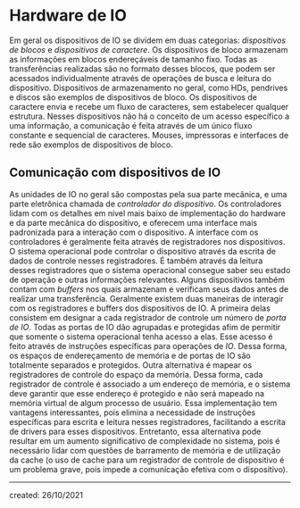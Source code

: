 # Hardware de IO
Em geral os dispositivos de IO se dividem em duas categorias: *dispositivos de blocos* e *dispositivos de caractere*.
Os dispositivos de bloco armazenam as informações em blocos endereçáveis de tamanho fixo. Todas as transferências realizadas são no formato desses blocos, que podem ser acessados individualmente através de operações de busca e leitura do dispositivo. Dispositivos de armazenamento no geral, como HDs, pendrives e discos são exemplos de dispositivos de bloco.
Os dispositivos de caractere envia e recebe um fluxo de caracteres, sem estabelecer qualquer estrutura. Nesses dispositivos não há o conceito de um acesso específico a uma informação, a comunicação é feita através de um único fluxo constante e sequencial de caracteres. Mouses, impressoras e interfaces de rede são exemplos de dispositivos de bloco.

## Comunicação com dispositivos de IO
As unidades de IO no geral são compostas pela sua parte mecânica, e uma parte eletrônica chamada de *controlador do dispositivo*. Os controladores lidam com os detalhes em nível mais baixo de implementação do hardware e da parte mecânica do dispositivo, e oferecem uma interface mais padronizada para a interação com o dispositivo.
A interface com os controladores é geralmente feita através de registradores nos dispositivos. O sistema operacional pode controlar o dispositivo através da escrita de dados de controle nesses registradores. É também através da leitura desses registradores que o sistema operacional consegue saber seu estado de operação e outras informações relevantes. Alguns dispositivos também contam com *buffers* nos quais armazenam e verificam seus dados antes de realizar uma transferência.
Geralmente existem duas maneiras de interagir com os registradores e buffers dos dispositivos de IO. A primeira delas consistem em designar a cada registrador de controle um número de *porta de IO*. Todas as portas de IO dão agrupadas e protegidas afim de permitir que somente o sistema operacional tenha acesso a elas. Esse acesso é feito através de instruções específicas para operações de *IO*. Dessa forma, os espaços de endereçamento de memória e de portas de IO são totalmente separados e protegidos.
Outra alternativa é mapear os registradores de controle do espaço da memória. Dessa forma, cada registrador de controle é associado a um endereço de memória, e o sistema deve garantir que esse endereço é protegido e não será mapeado na memória virtual de algum processo de usuário. Essa implementação tem vantagens interessantes, pois elimina a necessidade de instruções específicas para escrita e leitura nesses registradores, facilitando a escrita de drivers para esses dispositivos. Entretanto, essa alternativa pode resultar em um aumento significativo de complexidade no sistema, pois é necessário lidar com questões de barramento de memória e de utilização da cache (o uso de cache para um registrador de controle de dispositivo é um problema grave, pois impede a comunicação efetiva com o dispositivo).

---

created: 26/10/2021
